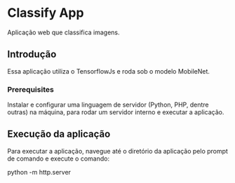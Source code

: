 # Classify App
Aplicação web que classifica imagens.

## Introdução

Essa aplicação utiliza o TensorflowJs e roda sob o modelo MobileNet.

### Prerequisites

Instalar e configurar uma linguagem de servidor (Python, PHP, dentre outras) na máquina, para rodar um servidor interno e executar a aplicação.


## Execução da aplicação
Para executar a aplicação, navegue até o diretório da aplicação pelo prompt de comando e execute o comando:

python -m http.server

